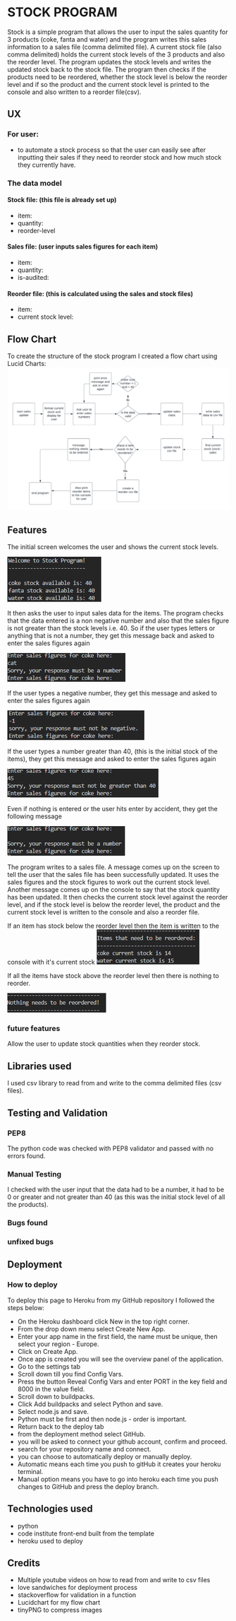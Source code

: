 # STOCK PROGRAM

Stock is a simple program that allows the user to input the sales quantity for 3 products (coke, fanta and water) and the program writes this sales information to a sales file (comma delimited file).  A current stock file (also comma delimited) holds the current stock levels of the 3 products and also the reorder level.  The program updates the stock levels and writes the updated stock back to the stock file.  The program then checks if the products need to be reordered, whether the stock level is below the reorder level and if so the product and the current stock level is printed to the console and also written to a reorder file(csv).

## UX

### For user:

- to automate a stock process so that the user can easily see after inputting their sales if they need to reorder stock and how much stock they currently have. 

### The data model

#### Stock file: (this file is already set up)
- item:
- quantity:
- reorder-level

#### Sales file: (user inputs sales figures for each item)
- item:
- quantity:
- is-audited:

#### Reorder file: (this is calculated using the sales and stock files)
- item:
- current stock level:

## Flow Chart

To create the structure of the stock program I created a flow chart using Lucid Charts:
![flow chart](images/flowchart.png)

## Features

The initial screen welcomes the user and shows the current stock levels.

![start of program](images/start_of_program.png)

It then asks the user to input sales data for the items.  The program checks that the data entered is a non negative number and also that the sales figure is not greater than the stock levels i.e. 40.
So if the user types letters or anything that is not a number, they get this message back and asked to enter the sales figures again

![error message for not a number](images/error_not_number.png)

If the user types a negative number, they get this message and asked to enter the sales figures again

![error message for negative number](images/error_negative.png)

If the user types a number greater than 40, (this is the initial stock of the items), they get this message and asked to enter the sales figures again

![error message for a number greater than 40](images/error_greater_than_40.png)

Even if nothing is entered or the user hits enter by accident, they get the following message

![error message for nothing entered](images/error_nothing_entered.png)

The program writes to a sales file.
A message comes up on the screen to tell the user that the sales file has been successfully updated.
It uses the sales figures and the stock figures to work out the current stock level. 
Another message comes up on the console to say that the stock quantity has been updated. 
It then checks the current stock level against the reorder level, and if the stock level is below the reorder level, the product and the current stock level is written to the console and also a reorder file.

If an item has stock below the reorder level then the item is written to the console with it's current stock
![reorder information](images/reorder_details.png)

If all the items have stock above the reorder level then there is nothing to reorder.

![nothing to reorder](images/nothing_reorder.png)

### future features

Allow the user to update stock quantities when they reorder stock.

## Libraries used

I used csv library to read from and write to the comma delimited files (csv files).

## Testing and Validation

### PEP8

The python code was checked with PEP8 validator and passed with no errors found.

### Manual Testing

I checked with the user input that the data had to be a number, it had to be 0 or greater and not greater than 40 (as this was the initial stock level of all the products).

### Bugs found

### unfixed bugs

## Deployment

### How to deploy

To deploy this page to Heroku from my GitHub repository I followed the steps below:
- On the Heroku dashboard click New in the top right corner.
- From the drop down menu select Create New App.
- Enter your app name in the first field, the name must be unique, then select your region - Europe.
- Click on Create App.
- Once app is created you will see the overview panel of the application.
- Go to the settings tab
- Scroll down till you find Config Vars.
- Press the button Reveal Config Vars and enter PORT in the key field and 8000 in the value field.
- Scroll down to buildpacks.
- Click Add buildpacks and select Python and save.
- Select node.js and save.
- Python must be first and then node.js - order is important.
- Return back to the deploy tab
- from the deployment method select GitHub.
- you will be asked to connect your github account, confirm and proceed.
- search for your repository name and connect.
- you can choose to automatically deploy or manually deploy.  
- Automatic means each time you push to gitHub it creates your heroku terminal.  
- Manual option means you have to go into heroku each time you push changes to GitHub and press the deploy branch.

## Technologies used

- python
- code institute front-end built from the template
- heroku used to deploy

## Credits

- Multiple youtube videos on how to read from and write to csv files
- love sandwiches for deployment process
- stackoverflow for validation in a function
- Lucidchart for my flow chart
- tinyPNG to compress images

